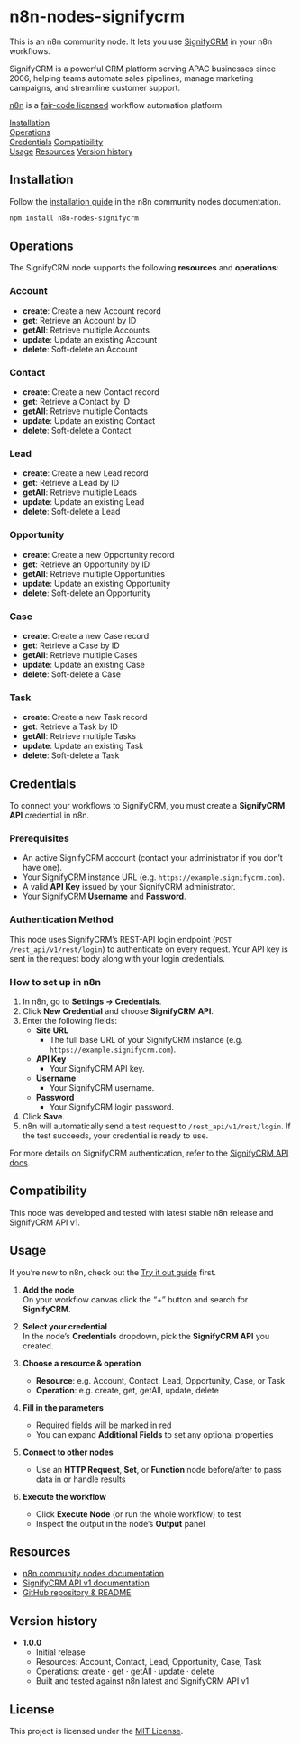 # n8n-nodes-signifycrm

This is an n8n community node. It lets you use [SignifyCRM](https://www.signifycrm.com/) in your n8n workflows.

SignifyCRM is a powerful CRM platform serving APAC businesses since 2006, helping teams automate sales pipelines, manage marketing campaigns, and streamline customer support.

[n8n](https://n8n.io/) is a [fair-code licensed](https://docs.n8n.io/reference/license/) workflow automation platform.

[Installation](#installation)  
[Operations](#operations)  
[Credentials](#credentials)
[Compatibility](#compatibility)  
[Usage](#usage)
[Resources](#resources)
[Version history](#version-history)

## Installation

Follow the [installation guide](https://docs.n8n.io/integrations/community-nodes/installation/) in the n8n community nodes documentation.

```bash
npm install n8n-nodes-signifycrm
```

## Operations

The SignifyCRM node supports the following **resources** and **operations**:

### Account
- **create**: Create a new Account record  
- **get**: Retrieve an Account by ID  
- **getAll**: Retrieve multiple Accounts
- **update**: Update an existing Account  
- **delete**: Soft-delete an Account  

### Contact
- **create**: Create a new Contact record  
- **get**: Retrieve a Contact by ID  
- **getAll**: Retrieve multiple Contacts  
- **update**: Update an existing Contact  
- **delete**: Soft-delete a Contact  

### Lead
- **create**: Create a new Lead record  
- **get**: Retrieve a Lead by ID  
- **getAll**: Retrieve multiple Leads  
- **update**: Update an existing Lead  
- **delete**: Soft-delete a Lead  

### Opportunity
- **create**: Create a new Opportunity record  
- **get**: Retrieve an Opportunity by ID  
- **getAll**: Retrieve multiple Opportunities  
- **update**: Update an existing Opportunity  
- **delete**: Soft-delete an Opportunity  

### Case
- **create**: Create a new Case record  
- **get**: Retrieve a Case by ID  
- **getAll**: Retrieve multiple Cases  
- **update**: Update an existing Case  
- **delete**: Soft-delete a Case  

### Task
- **create**: Create a new Task record  
- **get**: Retrieve a Task by ID  
- **getAll**: Retrieve multiple Tasks  
- **update**: Update an existing Task  
- **delete**: Soft-delete a Task  

## Credentials

To connect your workflows to SignifyCRM, you must create a **SignifyCRM API** credential in n8n.

### Prerequisites
- An active SignifyCRM account (contact your administrator if you don’t have one).  
- Your SignifyCRM instance URL (e.g. `https://example.signifycrm.com`).  
- A valid **API Key** issued by your SignifyCRM administrator.  
- Your SignifyCRM **Username** and **Password**.

### Authentication Method
This node uses SignifyCRM’s REST-API login endpoint (`POST /rest_api/v1/rest/login`) to authenticate on every request. Your API key is sent in the request body along with your login credentials.

### How to set up in n8n
1. In n8n, go to **Settings → Credentials**.  
2. Click **New Credential** and choose **SignifyCRM API**.  
3. Enter the following fields:  
   - **Site URL**  
     - The full base URL of your SignifyCRM instance (e.g. `https://example.signifycrm.com`).  
   - **API Key**  
     - Your SignifyCRM API key.  
   - **Username**  
     - Your SignifyCRM username.  
   - **Password**  
     - Your SignifyCRM login password.  
4. Click **Save**.  
5. n8n will automatically send a test request to `/rest_api/v1/rest/login`. If the test succeeds, your credential is ready to use.

For more details on SignifyCRM authentication, refer to the [SignifyCRM API docs](https://support.signifycrm.net/service/api_v1/docs/).

## Compatibility

This node was developed and tested with latest stable n8n release and SignifyCRM API v1.

## Usage

If you’re new to n8n, check out the [Try it out guide](https://docs.n8n.io/try-it-out/) first.

1. **Add the node**  
   On your workflow canvas click the “+” button and search for **SignifyCRM**.

2. **Select your credential**  
   In the node’s **Credentials** dropdown, pick the **SignifyCRM API** you created.

3. **Choose a resource & operation**  
   - **Resource**: e.g. Account, Contact, Lead, Opportunity, Case, or Task  
   - **Operation**: e.g. create, get, getAll, update, delete  

4. **Fill in the parameters**  
   - Required fields will be marked in red  
   - You can expand **Additional Fields** to set any optional properties  

5. **Connect to other nodes**  
   - Use an **HTTP Request**, **Set**, or **Function** node before/after to pass data in or handle results  

6. **Execute the workflow**  
   - Click **Execute Node** (or run the whole workflow) to test  
   - Inspect the output in the node’s **Output** panel

## Resources

* [n8n community nodes documentation](https://docs.n8n.io/integrations/community-nodes/)
* [SignifyCRM API v1 documentation](https://support.signifycrm.net/service/api_v1/docs/)  
* [GitHub repository & README](https://github.com/serveradmin-git/n8n-nodes-signifycrm#readme)  

## Version history

- **1.0.0**
  - Initial release  
  - Resources: Account, Contact, Lead, Opportunity, Case, Task  
  - Operations: create · get · getAll · update · delete  
  - Built and tested against n8n latest and SignifyCRM API v1

## License

This project is licensed under the [MIT License](LICENSE.md).